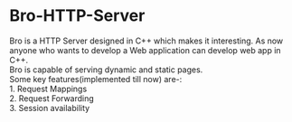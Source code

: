 # Bro-HTTP-Server
Bro is a HTTP Server designed in C++ which makes it interesting. As now anyone who wants to develop a Web application can develop web app in C++.\
Bro is capable of serving dynamic and static pages.\
Some key features(implemented till now) are-:\
    1. Request Mappings\
    2. Request Forwarding\
    3. Session availability